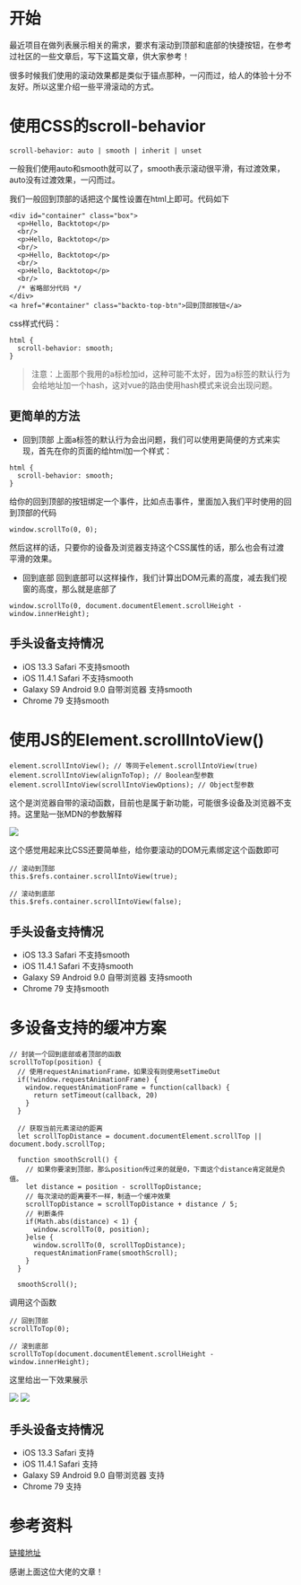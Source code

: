 # 开始
最近项目在做列表展示相关的需求，要求有滚动到顶部和底部的快捷按钮，在参考过社区的一些文章后，写下这篇文章，供大家参考！

很多时候我们使用的滚动效果都是类似于锚点那种，一闪而过，给人的体验十分不友好。所以这里介绍一些平滑滚动的方式。

# 使用CSS的scroll-behavior
```
scroll-behavior: auto | smooth | inherit | unset
```
一般我们使用auto和smooth就可以了，smooth表示滚动很平滑，有过渡效果，auto没有过渡效果，一闪而过。

我们一般回到顶部的话把这个属性设置在html上即可。代码如下
```
<div id="container" class="box">
  <p>Hello, Backtotop</p>
  <br/>
  <p>Hello, Backtotop</p>
  <br/>
  <p>Hello, Backtotop</p>
  <br/>
  <p>Hello, Backtotop</p>
  <br/>
  /* 省略部分代码 */
</div>
<a href="#container" class="backto-top-btn">回到顶部按钮</a>
```
css样式代码：
```
html {
  scroll-behavior: smooth;
}
```
> 注意：上面那个我用的a标检加id，这种可能不太好，因为a标签的默认行为会给地址加一个hash，这对vue的路由使用hash模式来说会出现问题。

## 更简单的方法
- 回到顶部
上面a标签的默认行为会出问题，我们可以使用更简便的方式来实现，首先在你的页面的给html加一个样式：
```
html {
  scroll-behavior: smooth;
}
```
给你的回到顶部的按钮绑定一个事件，比如点击事件，里面加入我们平时使用的回到顶部的代码
```
window.scrollTo(0, 0);
```
然后这样的话，只要你的设备及浏览器支持这个CSS属性的话，那么也会有过渡平滑的效果。

- 回到底部
回到底部可以这样操作，我们计算出DOM元素的高度，减去我们视窗的高度，那么就是底部了
```
window.scrollTo(0, document.documentElement.scrollHeight - window.innerHeight);
```

## 手头设备支持情况
- iOS 13.3 Safari 不支持smooth
- iOS 11.4.1 Safari 不支持smooth
- Galaxy S9 Android 9.0 自带浏览器 支持smooth
- Chrome 79 支持smooth

# 使用JS的Element.scrollIntoView()
```
element.scrollIntoView(); // 等同于element.scrollIntoView(true) 
element.scrollIntoView(alignToTop); // Boolean型参数 
element.scrollIntoView(scrollIntoViewOptions); // Object型参数
```
这个是浏览器自带的滚动函数，目前也是属于新功能，可能很多设备及浏览器不支持。这里贴一张MDN的参数解释

![](https://imgkr.cn-bj.ufileos.com/18b161d2-e401-47c5-9d05-709d34c3a4ba.png)

这个感觉用起来比CSS还要简单些，给你要滚动的DOM元素绑定这个函数即可
```
// 滚动到顶部
this.$refs.container.scrollIntoView(true);

// 滚动到底部
this.$refs.container.scrollIntoView(false);
```
## 手头设备支持情况
- iOS 13.3 Safari 不支持smooth
- iOS 11.4.1 Safari 不支持smooth
- Galaxy S9 Android 9.0 自带浏览器 支持smooth
- Chrome 79 支持smooth

# 多设备支持的缓冲方案
```
// 封装一个回到底部或者顶部的函数
scrollToTop(position) {
  // 使用requestAnimationFrame，如果没有则使用setTimeOut
  if(!window.requestAnimationFrame) {
    window.requestAnimationFrame = function(callback) {
      return setTimeout(callback, 20)
    }
  }

  // 获取当前元素滚动的距离
  let scrollTopDistance = document.documentElement.scrollTop || document.body.scrollTop;

  function smoothScroll() {
    // 如果你要滚到顶部，那么position传过来的就是0，下面这个distance肯定就是负值。
    let distance = position - scrollTopDistance;
    // 每次滚动的距离要不一样，制造一个缓冲效果
    scrollTopDistance = scrollTopDistance + distance / 5;
    // 判断条件
    if(Math.abs(distance) < 1) {
      window.scrollTo(0, position);
    }else {
      window.scrollTo(0, scrollTopDistance);
      requestAnimationFrame(smoothScroll);
    }
  }

  smoothScroll();
```
调用这个函数
```
// 回到顶部
scrollToTop(0);

// 滚到底部
scrollToTop(document.documentElement.scrollHeight - window.innerHeight);
```
这里给出一下效果展示

![](https://imgkr.cn-bj.ufileos.com/8a6f4ce6-7e1d-4529-ba99-1c8e8244ddfc.gif)
![](https://imgkr.cn-bj.ufileos.com/ca2225e7-ecfb-4d6b-8a39-40f2c9a42fb5.gif)

## 手头设备支持情况
- iOS 13.3 Safari 支持
- iOS 11.4.1 Safari 支持
- Galaxy S9 Android 9.0 自带浏览器 支持
- Chrome 79 支持

# 参考资料
[链接地址](https://segmentfault.com/a/1190000016839122)

感谢上面这位大佬的文章！
